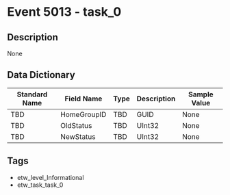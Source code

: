 # Event 5013 - task_0

## Description
None

## Data Dictionary
|Standard Name|Field Name|Type|Description|Sample Value|
|---|---|---|---|---|
|TBD|HomeGroupID|TBD|GUID|None|None|
|TBD|OldStatus|TBD|UInt32|None|None|
|TBD|NewStatus|TBD|UInt32|None|None|

## Tags
* etw_level_Informational
* etw_task_task_0